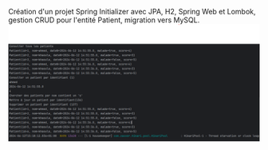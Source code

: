 Création d'un projet Spring Initializer avec JPA, H2, Spring Web et Lombok,
gestion CRUD pour l'entité Patient, migration vers MySQL.
<img src="Captures/imag.png"/>